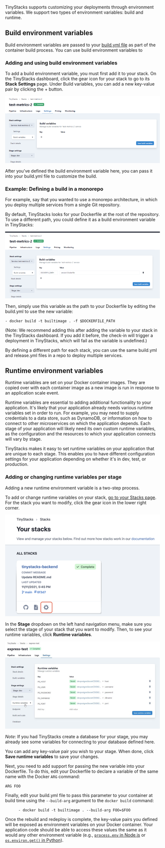 TinyStacks supports customizing your deployments through environment variables. We support two types of environment variables: build and runtime. 

## Build environment variables

Build environment variables are passed to your [build.yml file](builds-releases.md) as part of the container build process. You can use build environment variables to 

### Adding and using build environment variables

To add a build environment variable, you must first add it to your stack. On the TinyStacks dashboard, click the gear icon for your stack to go to its **Stack Settings** page. Under Build variables, you can add a new key-value pair by clicking the + button.

![TinyStacks - add build environment variables](img/build-env-vars-1.png)

After you've defined the build environment variable here, you can pass it into your build.yml file to customize the build. 

### Example: Defining a build in a monorepo

For example, say that you wanted to use a monorepo architecture, in which you deploy multiple services from a single Git repository. 

By default, TinyStacks looks for your Dockerfile at the root of the repository. To use a different path, you could define it as a build environment variable in TinyStacks: 

![TinyStacks - add custom path to Dockerfile](img/build-env-vars-2.png)

Then, simply use this variable as the path to your Dockerfile by editing the build.yml to use the new variable: 

```
- docker build -t builtimage . -f $DOCKERFILE_PATH
```

(Note: We recommend adding this after adding the variable to your stack in the TinyStacks dashboard. If you add it before, the check-in will trigger a deployment in TinyStacks, which will fail as the variable is undefined.)

By defining a different path for each stack, you can use the same build.yml and release.yml files in a repo to deploy multiple services. 

## Runtime environment variables

Runtime variables are set on your Docker container images. They are copied over with each container image as a new image is run in response to an application scale event. 

Runtime variables are essential to adding additional functionality to your application. It's likely that your application already needs various runtime variables set in order to run. For example, you may need to supply credentials to a data store, such as DynamoDB, or information on how to connect to other microservices on which the application depends. Each stage of your application will likely need its own custom runtime variables, as the configuration and the resources to which your application connects will vary by stage. 

TinyStacks makes it easy to set runtime variables on your application that are unique to each stage. This enables you to have different configuration settings for your application depending on whether it's in dev, test, or production. 

### Adding or changing runtime variables per stage

Adding a new runtime environment variable is a two-step process.

To add or change runtime variables on your stack, <a href="https://tinystacks.com/stacks/" target="_blank">go to your Stacks page</a>. For the stack you want to modify, click the gear icon in the lower right corner. 

![TinyStacks - change stage settings](img/tinystacks-runtime-vars-1.png)

In the **Stage** dropdown on the left hand navigation menu, make sure you select the stage of your stack that you want to modify. Then, to see your runtime variables, click **Runtime variables**.

![TinyStacks - runtime variables configuration for stack](img/tinystacks-runtime-vars-2.jpg)

*Note*: If you had TinyStacks create a database for your stage, you may already see some variables for connecting to your database defined here. 

You can add any key-value pair you wish to your stage. When done, click **Save runtime variables** to save your changes. 

Next, you need to add support for passing the new variable into your Dockerfile. To do this, edit your Dockerfile to declare a variable of the same name with the Docker `ARG` command:

```
ARG FOO 
```

Finally, edit your build.yml file to pass this parameter to your container at build time using the `--build-arg` argument to the `docker build` command:

```
      - docker build -t builtimage . --build-arg FOO=$FOO
```

Once the rebuild and redeploy is complete, the key-value pairs you defined will be exposed as environment variables on your Docker container. Your application code should be able to access these values the same as it would any other environment variable (e.g., <a href="https://nodejs.dev/learn/how-to-read-environment-variables-from-nodejs" target="_blank">`process.env` in Node.js</a> or <a href="https://www.nylas.com/blog/making-use-of-environment-variables-in-python/" target="_blank">`os.environ.get()` in Python</a>).
